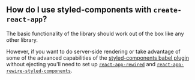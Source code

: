 ## How do I use styled-components with `create-react-app`?

The basic functionality of the library should work out of the box like any other library.

However, if you want to do server-side rendering or take advantage of some of the advanced capabilities of the [styled-components babel plugin](/docs/tooling#babel-plugin) without ejecting you'll need to set up [`react-app-rewired`](https://github.com/timarney/react-app-rewired) and [`react-app-rewire-styled-components`](https://github.com/withspectrum/react-app-rewire-styled-components).

